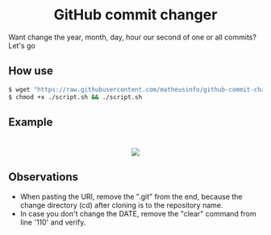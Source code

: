 <h1 align="center">GitHub commit changer</h1>
<p>Want change the year, month, day, hour our second of one or all commits? Let's go</p>

## How use

```bash
$ wget "https://raw.githubusercontent.com/matheusinfo/github-commit-changer/master/script.sh" -O ./script.sh
$ chmod +x ./script.sh && ./script.sh
```
## Example

<h1 align="center">
    <img src="https://github.com/matheusinfo/jest-snippets/assets/48860569/8d2cfba5-b350-4c95-a459-6ed822c0f4fe"/>
    <br>
</h1>

## Observations
- When pasting the URI, remove the ".git" from the end, because the change directory (cd) after cloning is to the repository name.
- In case you don't change the DATE, remove the "clear" command from line '110' and verify.